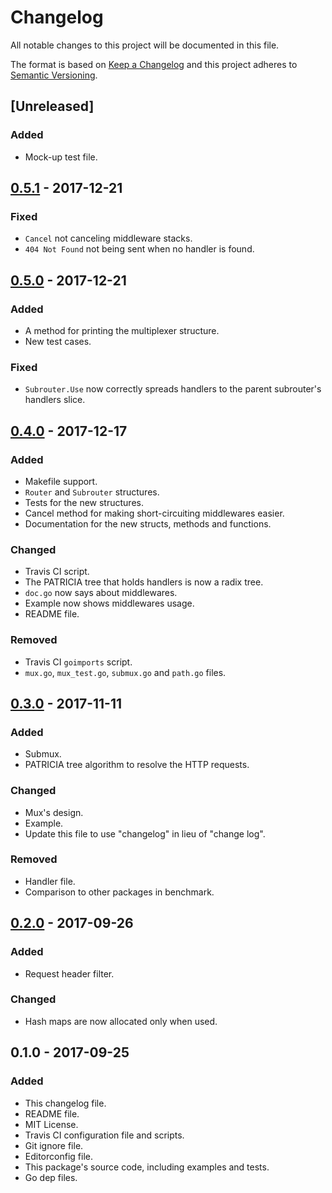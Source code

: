 # Changelog
All notable changes to this project will be documented in this file.

The format is based on [Keep a Changelog](http://keepachangelog.com/en/1.0.0/)
and this project adheres to [Semantic Versioning](http://semver.org/spec/v2.0.0.html).

## [Unreleased]
### Added
- Mock-up test file.

## [0.5.1] - 2017-12-21
### Fixed
- `Cancel` not canceling middleware stacks.
- `404 Not Found` not being sent when no handler is found.

## [0.5.0] - 2017-12-21
### Added
- A method for printing the multiplexer structure.
- New test cases.

### Fixed
- `Subrouter.Use` now correctly spreads handlers to the parent subrouter's handlers slice.

## [0.4.0] - 2017-12-17
### Added
- Makefile support.
- `Router` and `Subrouter` structures.
- Tests for the new structures.
- Cancel method for making short-circuiting middlewares easier.
- Documentation for the new structs, methods and functions.

### Changed
- Travis CI script.
- The PATRICIA tree that holds handlers is now a radix tree.
- `doc.go` now says about middlewares.
- Example now shows middlewares usage.
- README file.

### Removed
- Travis CI `goimports` script.
- `mux.go`, `mux_test.go`, `submux.go` and `path.go` files.

## [0.3.0] - 2017-11-11
### Added
- Submux.
- PATRICIA tree algorithm to resolve the HTTP requests.

### Changed
- Mux's design.
- Example.
- Update this file to use "changelog" in lieu of "change log".

### Removed
- Handler file.
- Comparison to other packages in benchmark.

## [0.2.0] - 2017-09-26
### Added
- Request header filter.

### Changed
- Hash maps are now allocated only when used.

## 0.1.0 - 2017-09-25
### Added
- This changelog file.
- README file.
- MIT License.
- Travis CI configuration file and scripts.
- Git ignore file.
- Editorconfig file.
- This package's source code, including examples and tests.
- Go dep files.

[0.5.1]: https://github.com/gbrlsnchs/httpmux/compare/v0.5.0...v0.5.1
[0.5.0]: https://github.com/gbrlsnchs/httpmux/compare/v0.4.0...v0.5.0
[0.4.0]: https://github.com/gbrlsnchs/httpmux/compare/v0.3.0...v0.4.0
[0.3.0]: https://github.com/gbrlsnchs/httpmux/compare/v0.2.0...v0.3.0
[0.2.0]: https://github.com/gbrlsnchs/httpmux/compare/v0.1.0...v0.2.0
